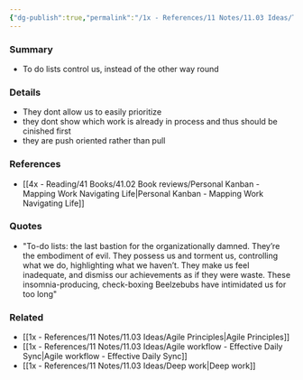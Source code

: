 ```yaml
---
{"dg-publish":true,"permalink":"/1x - References/11 Notes/11.03 Ideas/The evil of to do lists/","title":"The evil of to do lists","noteIcon":"","created":"2023-01-05T12:52:48.000+03:00","updated":"2024-02-14T20:18:22.337+03:00"}
---
```



### Summary
- To do lists control us, instead of the other way round

### Details
- They dont allow us to easily prioritize
- they dont show which work is already in process and thus should be cinished first
- they are push oriented rather than pull

### References
- [[4x - Reading/41 Books/41.02 Book reviews/Personal Kanban - Mapping Work Navigating Life\|Personal Kanban - Mapping Work Navigating Life]]

### Quotes
- "To-do lists: the last bastion for the organizationally damned. They’re the embodiment of evil. They possess us and torment us, controlling what we do, highlighting what we haven’t. They make us feel inadequate, and dismiss our achievements as if they were waste. These insomnia-producing, check-boxing Beelzebubs have intimidated us for too long"

### Related
- [[1x - References/11 Notes/11.03 Ideas/Agile Principles\|Agile Principles]]
- [[1x - References/11 Notes/11.03 Ideas/Agile workflow - Effective Daily Sync\|Agile workflow - Effective Daily Sync]]
- [[1x - References/11 Notes/11.03 Ideas/Deep work\|Deep work]]